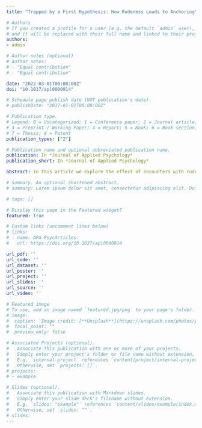 ```yaml
---
title: "Trapped by a First Hypothesis: How Rudeness Leads to Anchoring"

# Authors
# If you created a profile for a user (e.g. the default `admin` user), write the username (folder name) here 
# and it will be replaced with their full name and linked to their profile.
authors:
- admin

# Author notes (optional)
# author_notes:
# - "Equal contribution"
# - "Equal contribution"

date: "2022-03-01T00:00:00Z"
doi: "10.1037/apl0000914"

# Schedule page publish date (NOT publication's date).
# publishDate: "2017-01-01T00:00:00Z"

# Publication type.
# Legend: 0 = Uncategorized; 1 = Conference paper; 2 = Journal article;
# 3 = Preprint / Working Paper; 4 = Report; 5 = Book; 6 = Book section;
# 7 = Thesis; 8 = Patent
publication_types: ["2"]

# Publication name and optional abbreviated publication name.
publication: In *Journal of Applied Psychology*
publication_short: In *Journal of Applied Psychology*

abstract: In this article we explore the effect of encounters with rudeness on the tendency to engage in anchoring, one of the most robust and widespread cognitive biases. Integrating the self-immersion framework with the selective accessibility model (SAM), we propose that rudeness-induced negative arousal will narrow individuals’ perspectives in a way that will make anchoring more likely. Additionally, we posit that perspective taking and information elaboration will attenuate the effect of rudeness on both negative arousal and subsequent anchoring. Across four experimental studies, we test the impact of exposure to rudeness on anchoring as manifested in a variety of tasks (medical diagnosis, judgment tasks, and negotiation). In a pilot study, we find that rudeness is associated with anchoring among a group of medical students making a medical diagnosis. In Study 1, we show that negative arousal mediates the effect of rudeness on anchoring among medical residents treating a patient, and that perspective taking moderates these effects. Study 2 replicates the results of Study 1 using a common anchoring task, and Study 3 builds on these results by replicating them in a negotiation setting and testing information elaboration as a boundary condition. Across the four studies, we find consistent evidence that rudeness-induced negative arousal leads to anchoring, and that these effects can be mitigated by perspective taking and information elaboration.

# Summary. An optional shortened abstract.
# summary: Lorem ipsum dolor sit amet, consectetur adipiscing elit. Duis posuere tellus ac convallis placerat. Proin tincidunt magna sed ex sollicitudin condimentum.

# tags: []

# Display this page in the Featured widget?
featured: true

# Custom links (uncomment lines below)
# links:
# - name: APA PsycArticles:
#   url: https://doi.org/10.1037/apl0000914

url_pdf: ''
url_code: ''
url_dataset: ''
url_poster: ''
url_project: ''
url_slides: ''
url_source: ''
url_video: ''

# Featured image
# To use, add an image named `featured.jpg/png` to your page's folder. 
# image:
#  caption: 'Image credit: [**Unsplash**](https://unsplash.com/photos/pLCdAaMFLTE)'
#  focal_point: ""
#  preview_only: false

# Associated Projects (optional).
#   Associate this publication with one or more of your projects.
#   Simply enter your project's folder or file name without extension.
#   E.g. `internal-project` references `content/project/internal-project/index.md`.
#   Otherwise, set `projects: []`.
# projects:
# - example

# Slides (optional).
#   Associate this publication with Markdown slides.
#   Simply enter your slide deck's filename without extension.
#   E.g. `slides: "example"` references `content/slides/example/index.md`.
#   Otherwise, set `slides: ""`.
# slides: 
---
```

